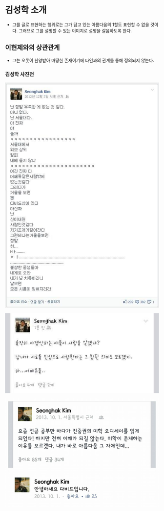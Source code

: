 # 김성학 소개

 - 그를 글로 표현하는 행위로는 그가 담고 있는 아름다움의 1할도 표현할 수 없을 것이다. 그러므로 그를 설명할 수 있는 이미지로 설명을 갈음하도록 한다.

## 이현제와의 상관관계

 - 그는 오롯이 찬양받아 마땅한 존재이기에 타인과의 관계를 통해 정의되지 않는다.

### 김성학 사진전

![](../Images/KSH/TA-SH.jpeg)

![](../Images/KSH/TA-SH2.jpeg)

![](../Images/KSH/TA-SH3.jpeg)
